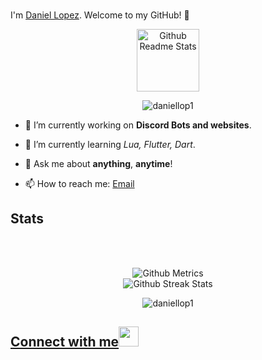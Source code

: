 <br >I'm <a href="https://www.instagram.com/2005_danielus/">Daniel Lopez</a>. Welcome to my GitHub! 🤗</h1>

<p align="center">
 <img width="100px" src="https://res.cloudinary.com/anuraghazra/image/upload/v1594908242/logo_ccswme.svg" align="center" alt="Github Readme Stats" />
</p>
<p align="center"> <img src="https://komarev.com/ghpvc/?username=daniellop1" alt="daniellop1"/> </p> 

- 🔭 I’m currently working on **Discord Bots and websites**.

- 🌱 I’m currently learning *Lua, Flutter, Dart*.

- 💬 Ask me about **anything**, **anytime**!

- 📫 How to reach me: <a href="mailto:contact@2005danielus.ml">Email</a>



<h2>Stats</h2>


<br>
<br>

<p align="center">
  
<img src="https://metrics.lecoq.io/daniellop1?pagespeed=1&languages=1&followup=1&isocalendar=1" alt="Github Metrics">
  
  <br>
<img src="https://github-readme-streak-stats.herokuapp.com/?user=daniellop1" alt="Github Streak Stats">
  
</p>

<p align="center"> <img src="https://github-readme-stats.vercel.app/api?username=daniellop1&show_icons=true" alt="daniellop1" />

<br>

<h2>
<a href="mailto:contact@2005danielus.ml">Connect with me</a><img src="https://user-images.githubusercontent.com/44546966/99776273-d781a100-2b10-11eb-9956-32453e6f4da7.gif" height="32px">
</h2>


<br>
<br>
